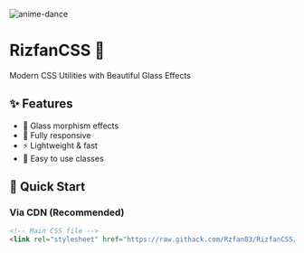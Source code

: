 ![anime-dance](https://media1.tenor.com/m/-1hXFtOBJX4AAAAC/shigure-ui-dance.gif)
# RizfanCSS 🎨

Modern CSS Utilities with Beautiful Glass Effects

## ✨ Features
- 🎨 Glass morphism effects
- 📱 Fully responsive
- ⚡ Lightweight & fast
- 🎯 Easy to use classes

## 🚀 Quick Start

### Via CDN (Recommended)
```html
<!-- Main CSS file -->
<link rel="stylesheet" href="https://raw.githack.com/Rzfan03/RizfanCSS/main/Rizfan.css">

